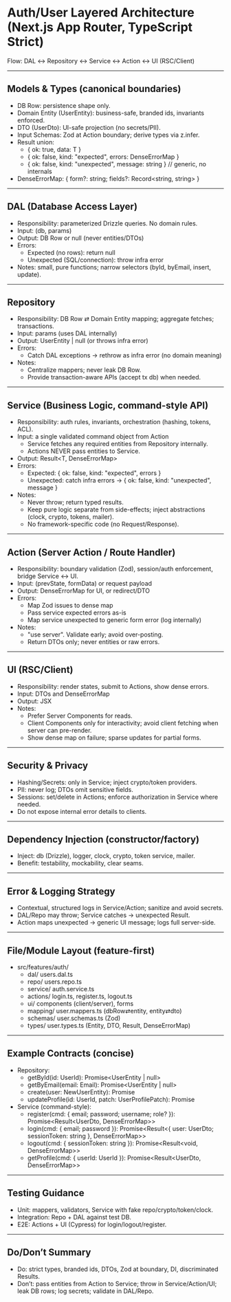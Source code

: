 # Auth/User Layered Architecture (Next.js App Router, TypeScript Strict)

Flow: DAL ↔ Repository ↔ Service ↔ Action ↔ UI (RSC/Client)

---

## Models & Types (canonical boundaries)

- DB Row: persistence shape only.
- Domain Entity (UserEntity): business-safe, branded ids, invariants enforced.
- DTO (UserDto): UI-safe projection (no secrets/PII).
- Input Schemas: Zod at Action boundary; derive types via z.infer.
- Result union:
    - { ok: true, data: T }
    - { ok: false, kind: "expected", errors: DenseErrorMap }
    - { ok: false, kind: "unexpected", message: string } // generic, no internals
- DenseErrorMap: { form?: string; fields?: Record<string, string> }

---

## DAL (Database Access Layer)

- Responsibility: parameterized Drizzle queries. No domain rules.
- Input: (db, params)
- Output: DB Row or null (never entities/DTOs)
- Errors:
    - Expected (no rows): return null
    - Unexpected (SQL/connection): throw infra error
- Notes: small, pure functions; narrow selectors (byId, byEmail, insert, update).

---

## Repository

- Responsibility: DB Row ⇄ Domain Entity mapping; aggregate fetches; transactions.
- Input: params (uses DAL internally)
- Output: UserEntity | null (or throws infra error)
- Errors:
    - Catch DAL exceptions → rethrow as infra error (no domain meaning)
- Notes:
    - Centralize mappers; never leak DB Row.
    - Provide transaction-aware APIs (accept tx db) when needed.

---

## Service (Business Logic, command-style API)

- Responsibility: auth rules, invariants, orchestration (hashing, tokens, ACL).
- Input: a single validated command object from Action
    - Service fetches any required entities from Repository internally.
    - Actions NEVER pass entities to Service.
- Output: Result<T, DenseErrorMap>
- Errors:
    - Expected: { ok: false, kind: "expected", errors }
    - Unexpected: catch infra errors → { ok: false, kind: "unexpected", message }
- Notes:
    - Never throw; return typed results.
    - Keep pure logic separate from side-effects; inject abstractions (clock, crypto, tokens, mailer).
    - No framework-specific code (no Request/Response).

---

## Action (Server Action / Route Handler)

- Responsibility: boundary validation (Zod), session/auth enforcement, bridge Service ↔ UI.
- Input: (prevState, formData) or request payload
- Output: DenseErrorMap for UI, or redirect/DTO
- Errors:
    - Map Zod issues to dense map
    - Pass service expected errors as-is
    - Map service unexpected to generic form error (log internally)
- Notes:
    - "use server". Validate early; avoid over-posting.
    - Return DTOs only; never entities or raw errors.

---

## UI (RSC/Client)

- Responsibility: render states, submit to Actions, show dense errors.
- Input: DTOs and DenseErrorMap
- Output: JSX
- Notes:
    - Prefer Server Components for reads.
    - Client Components only for interactivity; avoid client fetching when server can pre-render.
    - Show dense map on failure; sparse updates for partial forms.

---

## Security & Privacy

- Hashing/Secrets: only in Service; inject crypto/token providers.
- PII: never log; DTOs omit sensitive fields.
- Sessions: set/delete in Actions; enforce authorization in Service where needed.
- Do not expose internal error details to clients.

---

## Dependency Injection (constructor/factory)

- Inject: db (Drizzle), logger, clock, crypto, token service, mailer.
- Benefit: testability, mockability, clear seams.

---

## Error & Logging Strategy

- Contextual, structured logs in Service/Action; sanitize and avoid secrets.
- DAL/Repo may throw; Service catches → unexpected Result.
- Action maps unexpected → generic UI message; logs full server-side.

---

## File/Module Layout (feature-first)

- src/features/auth/
    - dal/ users.dal.ts
    - repo/ users.repo.ts
    - service/ auth.service.ts
    - actions/ login.ts, register.ts, logout.ts
    - ui/ components (client/server), forms
    - mapping/ user.mappers.ts (dbRow⇄entity, entity⇄dto)
    - schemas/ user.schemas.ts (Zod)
    - types/ user.types.ts (Entity, DTO, Result, DenseErrorMap)

---

## Example Contracts (concise)

- Repository:
    - getById(id: UserId): Promise<UserEntity | null>
    - getByEmail(email: Email): Promise<UserEntity | null>
    - create(user: NewUserEntity): Promise<UserEntity>
    - updateProfile(id: UserId, patch: UserProfilePatch): Promise<UserEntity>
- Service (command-style):
    - register(cmd: { email; password; username; role? }): Promise<Result<UserDto, DenseErrorMap>>
    - login(cmd: { email; password }): Promise<Result<{ user: UserDto; sessionToken: string }, DenseErrorMap>>
    - logout(cmd: { sessionToken: string }): Promise<Result<void, DenseErrorMap>>
    - getProfile(cmd: { userId: UserId }): Promise<Result<UserDto, DenseErrorMap>>

---

## Testing Guidance

- Unit: mappers, validators, Service with fake repo/crypto/token/clock.
- Integration: Repo + DAL against test DB.
- E2E: Actions + UI (Cypress) for login/logout/register.

---

## Do/Don’t Summary

- Do: strict types, branded ids, DTOs, Zod at boundary, DI, discriminated Results.
- Don’t: pass entities from Action to Service; throw in Service/Action/UI; leak DB rows; log secrets; validate in
  DAL/Repo.
